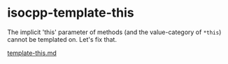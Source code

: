 # isocpp-template-this

The implicit 'this' parameter of methods (and the value-category of `*this`)
cannot be templated on. Let's fix that.

[template-this.md](template-this.md)
